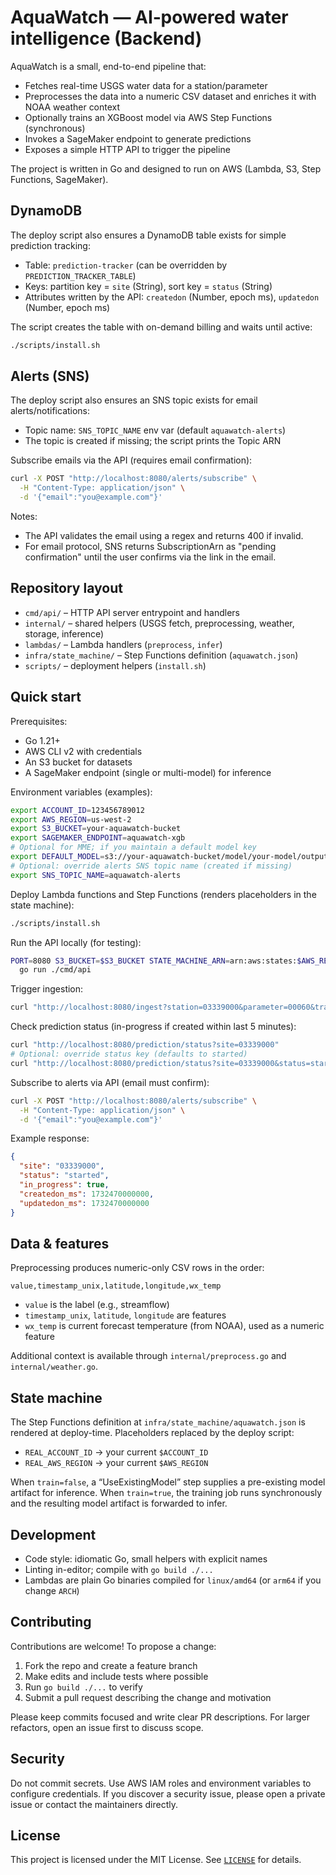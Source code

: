 # AquaWatch — AI‑powered water intelligence (Backend)

AquaWatch is a small, end-to-end pipeline that:

- Fetches real-time USGS water data for a station/parameter
- Preprocesses the data into a numeric CSV dataset and enriches it with NOAA weather context
- Optionally trains an XGBoost model via AWS Step Functions (synchronous)
- Invokes a SageMaker endpoint to generate predictions
- Exposes a simple HTTP API to trigger the pipeline

The project is written in Go and designed to run on AWS (Lambda, S3, Step Functions, SageMaker).

## DynamoDB

The deploy script also ensures a DynamoDB table exists for simple prediction tracking:

- Table: `prediction-tracker` (can be overridden by `PREDICTION_TRACKER_TABLE`)
- Keys: partition key = `site` (String), sort key = `status` (String)
- Attributes written by the API: `createdon` (Number, epoch ms), `updatedon` (Number, epoch ms)

The script creates the table with on-demand billing and waits until active:

```bash
./scripts/install.sh
```

## Alerts (SNS)

The deploy script also ensures an SNS topic exists for email alerts/notifications:

- Topic name: `SNS_TOPIC_NAME` env var (default `aquawatch-alerts`)
- The topic is created if missing; the script prints the Topic ARN

Subscribe emails via the API (requires email confirmation):

```bash
curl -X POST "http://localhost:8080/alerts/subscribe" \
  -H "Content-Type: application/json" \
  -d '{"email":"you@example.com"}'
```

Notes:
- The API validates the email using a regex and returns 400 if invalid.
- For email protocol, SNS returns SubscriptionArn as "pending confirmation" until the user confirms via the link in the email.

## Repository layout

- `cmd/api/` – HTTP API server entrypoint and handlers
- `internal/` – shared helpers (USGS fetch, preprocessing, weather, storage, inference)
- `lambdas/` – Lambda handlers (`preprocess`, `infer`)
- `infra/state_machine/` – Step Functions definition (`aquawatch.json`)
- `scripts/` – deployment helpers (`install.sh`)

## Quick start

Prerequisites:
- Go 1.21+
- AWS CLI v2 with credentials
- An S3 bucket for datasets
- A SageMaker endpoint (single or multi-model) for inference

Environment variables (examples):

```bash
export ACCOUNT_ID=123456789012
export AWS_REGION=us-west-2
export S3_BUCKET=your-aquawatch-bucket
export SAGEMAKER_ENDPOINT=aquawatch-xgb
# Optional for MME; if you maintain a default model key
export DEFAULT_MODEL=s3://your-aquawatch-bucket/model/your-model/output/model.tar.gz
# Optional: override alerts SNS topic name (created if missing)
export SNS_TOPIC_NAME=aquawatch-alerts
```

Deploy Lambda functions and Step Functions (renders placeholders in the state machine):

```bash
./scripts/install.sh
```

Run the API locally (for testing):

```bash
PORT=8080 S3_BUCKET=$S3_BUCKET STATE_MACHINE_ARN=arn:aws:states:$AWS_REGION:$ACCOUNT_ID:stateMachine:aquawatch-pipeline \
  go run ./cmd/api
```

Trigger ingestion:

```bash
curl "http://localhost:8080/ingest?station=03339000&parameter=00060&train=false"
```

Check prediction status (in-progress if created within last 5 minutes):

```bash
curl "http://localhost:8080/prediction/status?site=03339000"
# Optional: override status key (defaults to started)
curl "http://localhost:8080/prediction/status?site=03339000&status=started"
```

Subscribe to alerts via API (email must confirm):

```bash
curl -X POST "http://localhost:8080/alerts/subscribe" \
  -H "Content-Type: application/json" \
  -d '{"email":"you@example.com"}'
```

Example response:

```json
{
  "site": "03339000",
  "status": "started",
  "in_progress": true,
  "createdon_ms": 1732470000000,
  "updatedon_ms": 1732470000000
}
```

## Data & features

Preprocessing produces numeric-only CSV rows in the order:

```
value,timestamp_unix,latitude,longitude,wx_temp
```

- `value` is the label (e.g., streamflow)
- `timestamp_unix`, `latitude`, `longitude` are features
- `wx_temp` is current forecast temperature (from NOAA), used as a numeric feature

Additional context is available through `internal/preprocess.go` and `internal/weather.go`.

## State machine

The Step Functions definition at `infra/state_machine/aquawatch.json` is rendered at deploy-time.
Placeholders replaced by the deploy script:

- `REAL_ACCOUNT_ID` → your current `$ACCOUNT_ID`
- `REAL_AWS_REGION` → your current `$AWS_REGION`

When `train=false`, a “UseExistingModel” step supplies a pre-existing model artifact for inference.
When `train=true`, the training job runs synchronously and the resulting model artifact is forwarded to infer.

## Development

- Code style: idiomatic Go, small helpers with explicit names
- Linting in-editor; compile with `go build ./...`
- Lambdas are plain Go binaries compiled for `linux/amd64` (or `arm64` if you change `ARCH`)

## Contributing

Contributions are welcome! To propose a change:

1. Fork the repo and create a feature branch
2. Make edits and include tests where possible
3. Run `go build ./...` to verify
4. Submit a pull request describing the change and motivation

Please keep commits focused and write clear PR descriptions. For larger refactors, open an issue first to discuss scope.

## Security

Do not commit secrets. Use AWS IAM roles and environment variables to configure credentials. If you discover a security issue, please open a private issue or contact the maintainers directly.

## License

This project is licensed under the MIT License. See [`LICENSE`](LICENSE) for details.

